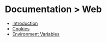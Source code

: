# Documentation > Web

- [Introduction](00_introduction.md)
- [Cookies](01_cookies.md)
- [Environment Variables](02_env_vars.md)
